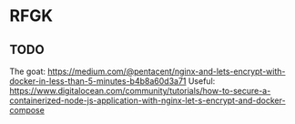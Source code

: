 # RFGK

## TODO
The goat: https://medium.com/@pentacent/nginx-and-lets-encrypt-with-docker-in-less-than-5-minutes-b4b8a60d3a71
Useful: https://www.digitalocean.com/community/tutorials/how-to-secure-a-containerized-node-js-application-with-nginx-let-s-encrypt-and-docker-compose